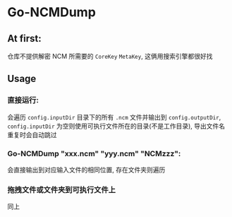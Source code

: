 # Go-NCMDump

## At first:

仓库不提供解密 NCM 所需要的 `CoreKey` `MetaKey`, 这俩用搜索引擎都很好找

## Usage

### 直接运行: 

会遍历 `config.inputDir` 目录下的所有 `.ncm` 文件并输出到 `config.outputDir`, `config.inputDir` 为空则使用可执行文件所在的目录(不是工作目录), 导出文件名重复时会自动跳过

### Go-NCMDump "xxx.ncm" "yyy.ncm" "NCMzzz":

会直接输出到对应输入文件的相同位置, 存在文件夹则遍历

### 拖拽文件或文件夹到可执行文件上

同上